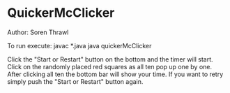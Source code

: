 # QuickerMcClicker

Author: Soren Thrawl

To run execute:
    javac *.java
    java quickerMcClicker

Click the "Start or Restart" button on the bottom and the timer will start. Click on the randomly placed red squares as all ten pop up one by one. After clicking all ten the bottom bar will show your time. If you want to retry simply push the "Start or Restart" button again.